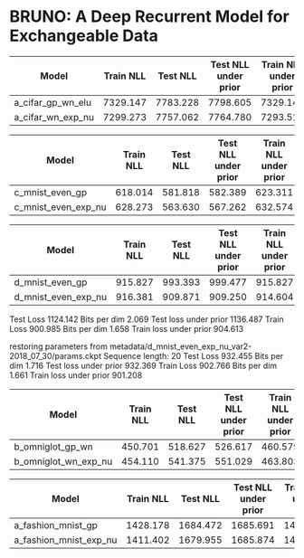# BRUNO: A Deep Recurrent Model for Exchangeable Data


Model | Train NLL | Test NLL | Test NLL under prior | Train NLL under prior 
------------ | :-------------: | :-------------: | :-------------: | :-------------:
a_cifar_gp_wn_elu |7329.147| 7783.228| 7798.605 | 7329.147
a_cifar_wn_exp_nu | 7299.273 | 7757.062 | 7764.780 | 7293.519


Model | Train NLL | Test NLL | Test NLL under prior | Train NLL under prior 
------------ | :-------------: | :-------------: | :-------------: | :-------------:
c_mnist_even_gp |618.014| 581.818| 582.389 | 623.311
c_mnist_even_exp_nu |628.273|563.630|567.262|632.574


Model | Train NLL | Test NLL | Test NLL under prior | Train NLL under prior 
------------ | :-------------: | :-------------: | :-------------: | :-------------:
d_mnist_even_gp |915.827  | 993.393 |  999.477 | 915.827
d_mnist_even_exp_nu | 916.381 | 909.871 | 909.250 | 914.604


Test Loss 1124.142
Bits per dim 2.069
Test loss under prior 1136.487
Train Loss 900.985
Bits per dim 1.658
Train loss under prior 904.613

restoring parameters from metadata/d_mnist_even_exp_nu_var2-2018_07_30/params.ckpt
Sequence length: 20
Test Loss 932.455
Bits per dim 1.716
Test loss under prior 932.369
Train Loss 902.766
Bits per dim 1.661
Train loss under prior 901.208





Model | Train NLL | Test NLL | Test NLL under prior | Train NLL under prior 
------------ | :-------------: | :-------------: | :-------------: | :-------------:      
b_omniglot_gp_wn |450.701| 518.627| 526.617 | 460.579
b_omniglot_wn_exp_nu | 454.110 | 541.375 | 551.029 | 463.803


Model | Train NLL | Test NLL | Test NLL under prior | Train NLL under prior 
------------ | :-------------: | :-------------: | :-------------: | :-------------:      
a_fashion_mnist_gp |1428.178| 1684.472| 1685.691 | 1431.016
a_fashion_mnist_exp_nu | 1411.402 | 1679.955 | 1685.874 | 1413.315

